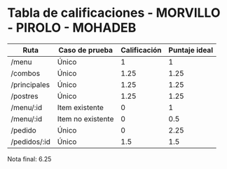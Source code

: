 # Tabla de calificaciones - MORVILLO - PIROLO - MOHADEB

| Ruta         | Caso de prueba    | Calificación | Puntaje ideal |
| ------------ | ----------------- | ------------ | ------------- |
| /menu        | Único             | 1            | 1             |
| /combos      | Único             | 1.25         | 1.25          |
| /principales | Único             | 1.25         | 1.25          |
| /postres     | Único             | 1.25         | 1.25          |
| /menu/:id    | Item existente    | 0            | 1             |
| /menu/:id    | Item no existente | 0            | 0.5           |
| /pedido      | Único             | 0            | 2.25          |
| /pedidos/:id | Único             | 1.5          | 1.5           |

Nota final: 6.25
